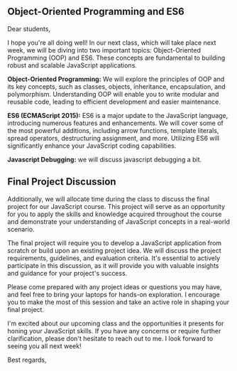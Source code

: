 ## Object-Oriented Programming and ES6

Dear students,

I hope you're all doing well! In our next class, which will take place next week, we will be diving into two important topics: Object-Oriented Programming (OOP) and ES6. These concepts are fundamental to building robust and scalable JavaScript applications.

**Object-Oriented Programming:** We will explore the principles of OOP and its key concepts, such as classes, objects, inheritance, encapsulation, and polymorphism. Understanding OOP will enable you to write modular and reusable code, leading to efficient development and easier maintenance.

**ES6 (ECMAScript 2015):** ES6 is a major update to the JavaScript language, introducing numerous features and enhancements. We will cover some of the most powerful additions, including arrow functions, template literals, spread operators, destructuring assignment, and more. Utilizing ES6 will significantly enhance your JavaScript coding capabilities.

**Javascript Debugging:** we will discuss javascript debugging a bit.

## Final Project Discussion

Additionally, we will allocate time during the class to discuss the final project for our JavaScript course. This project will serve as an opportunity for you to apply the skills and knowledge acquired throughout the course and demonstrate your understanding of JavaScript concepts in a real-world scenario.

The final project will require you to develop a JavaScript application from scratch or build upon an existing project idea. We will discuss the project requirements, guidelines, and evaluation criteria. It's essential to actively participate in this discussion, as it will provide you with valuable insights and guidance for your project's success.

Please come prepared with any project ideas or questions you may have, and feel free to bring your laptops for hands-on exploration. I encourage you to make the most of this session and take an active role in shaping your final project.

I'm excited about our upcoming class and the opportunities it presents for honing your JavaScript skills. If you have any concerns or require further clarification, please don't hesitate to reach out to me. I look forward to seeing you all next week!

Best regards,
